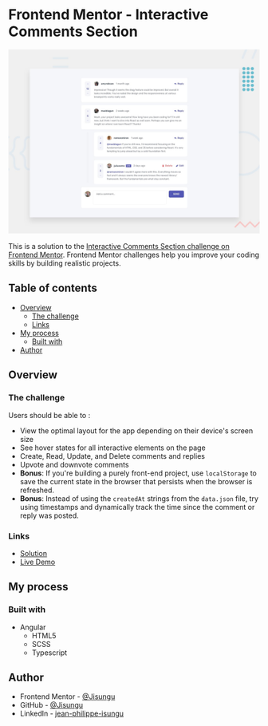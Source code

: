 # Frontend Mentor - Interactive Comments Section

![Design preview for the Interactive Comments Section coding challenge](./src/assets/design/desktop-preview.jpg)

This is a solution to the
[Interactive Comments Section challenge on Frontend Mentor](https://www.frontendmentor.io/challenges/interactive-comments-section-iG1RugEG9).
Frontend Mentor challenges help you improve your coding skills by building
realistic projects.

## Table of contents

- [Overview](#overview)
    - [The challenge](#the-challenge)
    - [Links](#links)
- [My process](#my-process)
    - [Built with](#built-with)
- [Author](#author)

## Overview

### The challenge

Users should be able to :

- View the optimal layout for the app depending on their device's screen size
- See hover states for all interactive elements on the page
- Create, Read, Update, and Delete comments and replies
- Upvote and downvote comments
- **Bonus**: If you're building a purely front-end project, use `localStorage` to save the current state in the browser that persists when the browser is refreshed.
- **Bonus**: Instead of using the `createdAt` strings from the `data.json` file, try using timestamps and dynamically track the time since the comment or reply was posted.

### Links

- [Solution](https://github.com/Jisungu/FrontEndMentor/tree/main/interactive-comments-section)
- [Live Demo](https://Jisungu.github.io/FrontEndMentor/interactive-comments-section/docs)

## My process

### Built with

- Angular
  - HTML5
  - SCSS
  - Typescript

## Author

- Frontend Mentor -
  [@Jisungu](https://www.frontendmentor.io/profile/Jisungu)
- GitHub - [@Jisungu](https://github.com/Jisungu)
- LinkedIn - [jean-philippe-isungu](https://www.linkedin.com/in/jean-philippe-isungu/)
